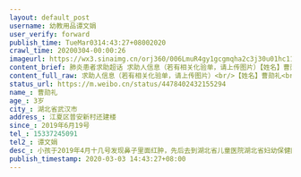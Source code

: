 ```yaml
---
layout: default_post
username: 幼教用品谭文娟
user_verify: forward
publish_time: TueMar0314:43:27+08002020
crawl_time: 20200304-00:00:26
imageurl: https://wx3.sinaimg.cn/orj360/006LmuR4gy1gcgmqha2c3j30u01hc11c.jpg,https://wx2.sinaimg.cn/orj360/006LmuR4gy1gcgmqjpeuzj32bc334npg.jpg,https://wx3.sinaimg.cn/orj360/006LmuR4gy1gcgmqklnnxj30u01hcapr.jpg
content_brief: 肺炎患者求助超话 求助人信息（若有相关化验单，请上传图片）【姓名】曹勋礼【年龄】3岁【所在城市】湖北省武汉市【所在小区、社区】江夏区普安新村还建楼【患病时间】2019年6月19号【联系方式】15337245091【其他紧急联系人】谭文娟【病情描述】小孩于2019年4月十几号发现鼻子里面红肿， ...全文
content_full_raw: 求助人信息（若有相关化验单，请上传图片）<br/>【姓名】曹勋礼<br/>【年龄】3岁<br/>【所在城市】湖北省武汉市<br/>【所在小区、社区】江夏区普安新村还建楼<br/>【患病时间】2019年6月19号<br/>【联系方式】15337245091<br/>【其他紧急联系人】谭文娟<br/>【病情描述】小孩于2019年4月十几号发现鼻子里面红肿，先后去到湖北省儿童医院湖北省妇幼保健医院，同济医院，协和医院治疗均未能确诊。后辗转到湖北省人民医院手术病理检查，于2019年6月19号确诊为横纹肌肉瘤。这是在儿童当中发病率为十万分之一的恶性肿瘤。<br/><br/>孩子到目前为止已经经历过七次化疗，二十五次放疗，后面还有最少五次化疗。小小的身躯承受着大人都无法抵抗的各种化疗，放疗副反应。眼看着病情得到控制，因为这场疫情，之前就诊的医院被征收，无法继续治疗。这段时间我跟孩子爸爸冒着被新冠肺炎感染的危险带着孩子去到省肿瘤及其他几个医院咨询看是否能接收孩子化疗。但得到的答案无非都是，医院被征收，医护人员都上了一线，孩子太小，无法接收等回复。我们一次次失望而归，但又不甘心就这样放弃。已经脱疗一个多月，再不得到及时的治疗，孩子的病情就得不到控制，之前所有的努力，孩子吃过的苦都将付之东流。<br/>恳请社会能多关注我们这些身患重症儿童的处境，让孩子多点活下去的希望。<adata-url="http://t.cn/R2WxQOQ"href="http://weibo.com/p/1001018008642010000000000"data-hide=""><spanclass='url-icon'><imgstyle='width:1rem;height:1rem'src='https://h5.sinaimg.cn/upload/2015/09/25/3/timeline_card_small_location_default.png'></span><spanclass="surl-text">武汉</span></a>
status_url: https://m.weibo.cn/status/4478402432155294
name_: 曹勋礼
age_: 3岁
city_: 湖北省武汉市
address_: 江夏区普安新村还建楼
since_: 2019年6月19号
tel_: 15337245091
tel2_: 谭文娟
desc_: 小孩于2019年4月十几号发现鼻子里面红肿，先后去到湖北省儿童医院湖北省妇幼保健医院，同济医院，协和医院治疗均未能确诊。后辗转到湖北省人民医院手术病理检查，于2019年6月19号确诊为横纹肌肉瘤。这是在儿童当中发病率为十万分之一的恶性肿瘤。孩子到目前为止已经经历过七次化疗，二十五次放疗，后面还有最少五次化疗。小小的身躯承受着大人都无法抵抗的各种化疗，放疗副反应。眼看着病情得到控制，因为这场疫情，之前就诊的医院被征收，无法继续治疗。这段时间我跟孩子爸爸冒着被新冠肺炎感染的危险带着孩子去到省肿瘤及其他几个医院咨询看是否能接收孩子化疗。但得到的答案无非都是，医院被征收，医护人员都上了一线，孩子太小，无法接收等回复。我们一次次失望而归，但又不甘心就这样放弃。已经脱疗一个多月，再不得到及时的治疗，孩子的病情就得不到控制，之前所有的努力，孩子吃过的苦都将付之东流。恳请社会能多关注我们这些身患重症儿童的处境，让孩子多点活下去的希望。<adata-url="http//t.cn/R2WxQOQ"href="http//weibo.com/p/1001018008642010000000000"data-hide=""><spanclass='url-icon'><imgstyle='width1rem;height1rem'src='https//h5.sinaimg.cn/upload/2015/09/25/3/timeline_card_small_location_default.png'></span><spanclass="surl-text">武汉</span></a>
publish_timestamp: 2020-03-03 14:43:27+08:00
---
```


